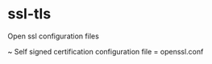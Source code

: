 # ssl-tls
Open ssl configuration files

~
Self signed certification configuration file = openssl.conf
